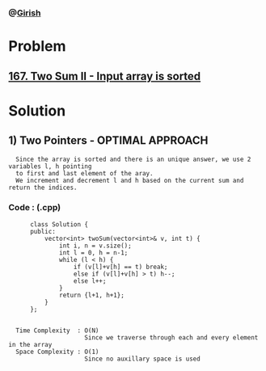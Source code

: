 ### @[Girish](https://www.linkedin.com/in/girish-sudhakar/)

# Problem
 
## [167. Two Sum II - Input array is sorted](https://leetcode.com/problems/two-sum-ii-input-array-is-sorted/)


# Solution 
                         
## 1) Two Pointers - OPTIMAL APPROACH

      Since the array is sorted and there is an unique answer, we use 2 variables l, h pointing
      to first and last element of the aray.
      We increment and decrement l and h based on the current sum and return the indices.  
      
      
   ### Code : (.cpp)
    
          class Solution {
          public:
              vector<int> twoSum(vector<int>& v, int t) {
                  int i, n = v.size();
                  int l = 0, h = n-1;
                  while (l < h) {
                      if (v[l]+v[h] == t) break;
                      else if (v[l]+v[h] > t) h--;
                      else l++;
                  }
                  return {l+1, h+1}; 
              }
          };

 
      Time Complexity  : O(N) 
                         Since we traverse through each and every element in the array
      Space Complexity : O(1)
                         Since no auxillary space is used

